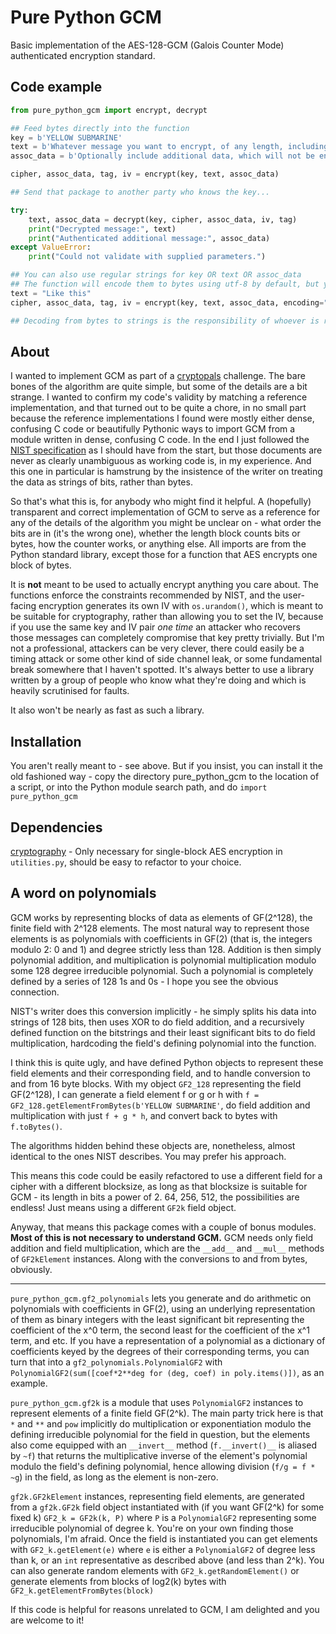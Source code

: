 # Pure Python GCM

Basic implementation of the AES-128-GCM (Galois Counter Mode) authenticated encryption standard.

## Code example

```py
from pure_python_gcm import encrypt, decrypt

## Feed bytes directly into the function
key = b'YELLOW SUBMARINE'
text = b'Whatever message you want to encrypt, of any length, including 0. No padding necessary.'
assoc_data = b'Optionally include additional data, which will not be encrypted but will be authenticated.'

cipher, assoc_data, tag, iv = encrypt(key, text, assoc_data)

## Send that package to another party who knows the key...

try:
    text, assoc_data = decrypt(key, cipher, assoc_data, iv, tag)
    print("Decrypted message:", text)
    print("Authenticated additional message:", assoc_data)
except ValueError:
    print("Could not validate with supplied parameters.")

## You can also use regular strings for key OR text OR assoc_data
## The function will encode them to bytes using utf-8 by default, but you can specify your preferred encoding.
text = "Like this"
cipher, assoc_data, tag, iv = encrypt(key, text, assoc_data, encoding="ascii")

## Decoding from bytes to strings is the responsibility of whoever is receiving the message.
```

## About

I wanted to implement GCM as part of a [cryptopals](https://cryptopals.com/) challenge. The bare bones of the algorithm are quite simple, but some of the details are a bit strange. I wanted to confirm my code's validity by matching a reference implementation, and that turned out to be quite a chore, in no small part because the reference implementations I found were mostly either dense, confusing C code or beautifully Pythonic ways to import GCM from a module written in dense, confusing C code. In the end I just followed the [NIST specification](http://nvlpubs.nist.gov/nistpubs/Legacy/SP/nistspecialpublication800-38d.pdf) as I should have from the start, but those documents are never as clearly unambiguous as working code is, in my experience. And this one in particular is hamstrung by the insistence of the writer on treating the data as strings of bits, rather than bytes.

So that's what this is, for anybody who might find it helpful. A (hopefully) transparent and correct implementation of GCM to serve as a reference for any of the details of the algorithm you might be unclear on - what order the bits are in (it's the wrong one), whether the length block counts bits or bytes, how the counter works, or anything else. All imports are from the Python standard library, except those for a function that AES encrypts one block of bytes.

It is **not** meant to be used to actually encrypt anything you care about. The functions enforce the constraints recommended by NIST, and the user-facing encryption generates its own IV with ```os.urandom()```, which is meant to be suitable for cryptography, rather than allowing you to set the IV, because if you use the same key and IV pair *one time* an attacker who recovers those messages can completely compromise that key pretty trivially. But I'm not a professional, attackers can be very clever, there could easily be a timing attack or some other kind of side channel leak, or some fundamental break somewhere that I haven't spotted. It's always better to use a library written by a group of people who know what they're doing and which is heavily scrutinised for faults.

It also won't be nearly as fast as such a library.

## Installation

You aren't really meant to - see above. But if you insist, you can install it the old fashioned way - copy the directory pure_python_gcm to the location of a script, or into the Python module search path, and do ```import pure_python_gcm```

## Dependencies

[cryptography](https://pypi.python.org/pypi/cryptography) - Only necessary for single-block AES encryption in ```utilities.py```, should be easy to refactor to your choice.

## A word on polynomials

GCM works by representing blocks of data as elements of GF(2^128), the finite field with 2^128 elements. The most natural way to represent those elements is as polynomials with coefficients in GF(2) (that is, the integers modulo 2: 0 and 1) and degree strictly less than 128. Addition is then simply polynomial addition, and multiplication is polynomial multiplication modulo some 128 degree irreducible polynomial. Such a polynomial is completely defined by a series of 128 1s and 0s - I hope you see the obvious connection.

NIST's writer does this conversion implicitly - he simply splits his data into strings of 128 bits, then uses XOR to do field addition, and a recursively defined function on the bitstrings and their least significant bits to do field multiplication, hardcoding the field's defining polynomial into the function.

I think this is quite ugly, and have defined Python objects to represent these field elements and their corresponding field, and to handle conversion to and from 16 byte blocks. With my object ```GF2_128``` representing the field GF(2^128), I can generate a field element f or g or h with ```f = GF2_128.getElementFromBytes(b'YELLOW SUBMARINE'```, do field addition and multiplication with just ```f + g * h```, and convert back to bytes with ```f.toBytes()```.

The algorithms hidden behind these objects are, nonetheless, almost identical to the ones NIST describes. You may prefer his approach.

This means this code could be easily refactored to use a different field for a cipher with a different blocksize, as long as that blocksize is suitable for GCM - its length in bits a power of 2. 64, 256, 512, the possibilities are endless! Just means using a different ```GF2k``` field object.

Anyway, that means this package comes with a couple of bonus modules. **Most of this is not necessary to understand GCM.** GCM needs only field addition and field multiplication, which are the ```__add__``` and ```__mul__``` methods of ```GF2kElement``` instances. Along with the conversions to and from bytes, obviously.

---

```pure_python_gcm.gf2_polynomials``` lets you generate and do arithmetic on polynomials with coefficients in GF(2), using an underlying representation of them as binary integers with the least significant bit representing the coefficient of the x^0 term, the second least for the coefficient of the x^1 term, and etc. If you have a representation of a polynomial as a dictionary of coefficients keyed by the degrees of their corresponding terms, you can turn that into a ```gf2_polynomials.PolynomialGF2``` with ```PolynomialGF2(sum([coef*2**deg for (deg, coef) in poly.items()])```, as an example.

```pure_python_gcm.gf2k``` is a module that uses ```PolynomialGF2``` instances to represent elements of a finite field GF(2^k). The main party trick here is that ```*``` and ```**``` and ```pow``` implicitly do multiplication or exponentiation modulo the defining irreducible polynomial for the field in question, but the elements also come equipped with an ```__invert__``` method (```f.__invert()__``` is aliased by ```~f```) that returns the multiplicative inverse of the element's polynomial modulo the field's defining polynomial, hence allowing division (```f/g = f * ~g```) in the field, as long as the element is non-zero.

```gf2k.GF2kElement``` instances, representing field elements, are generated from a ```gf2k.GF2k``` field object instantiated with (if you want GF(2^k) for some fixed k) ```GF2_k = GF2k(k, P)``` where ```P``` is a ```PolynomialGF2``` representing some irreducible polynomial of degree k. You're on your own finding those polynomials, I'm afraid. Once the field is instantiated you can get elements with ```GF2_k.getElement(e)``` where ```e``` is either a ```PolynomialGF2``` of degree less than k, or an ```int``` representative as described above (and less than 2^k). You can also generate random elements with ```GF2_k.getRandomElement()``` or generate elements from blocks of log2(k) bytes with ```GF2_k.getElementFromBytes(block)```

If this code is helpful for reasons unrelated to GCM, I am delighted and you are welcome to it!